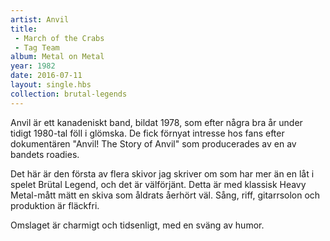 ```yaml
---
artist: Anvil
title: 
 - March of the Crabs
 - Tag Team
album: Metal on Metal
year: 1982
date: 2016-07-11
layout: single.hbs
collection: brutal-legends
---
```

Anvil är ett kanadeniskt band, bildat 1978, som efter några bra år under tidigt 1980-tal föll i glömska. De fick förnyat intresse hos fans efter dokumentären "Anvil! The Story of Anvil" som producerades av en av bandets roadies.

Det här är den första av flera skivor jag skriver om som har mer än en låt i spelet Brütal Legend, och det är välförjänt. Detta är med klassisk Heavy Metal-mått mätt en skiva som åldrats åerhört väl. Sång, riff, gitarrsolon och produktion är fläckfri.

Omslaget är charmigt och tidsenligt, med en sväng av humor.
